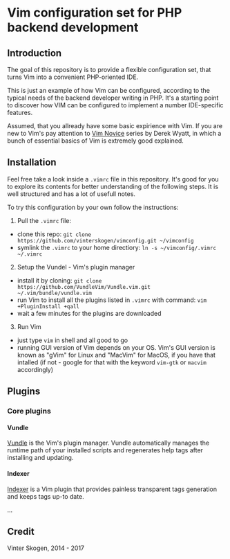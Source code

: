 # Vim configuration set for PHP backend development


## Introduction

The goal of this repository is to provide a flexible configuration set, that
turns Vim into a convenient PHP-oriented IDE.

This is just an example of how Vim can be configured, according to the typical
needs of the backend developer writing in PHP. It's a starting point to discover
how VIM can be configured to implement a number IDE-specific features.

Assumed, that you allready have some basic expirience with Vim. If you are new
to Vim's pay attention to [Vim Novice](http://derekwyatt.org/vim/tutorials/novice/)
series by Derek Wyatt, in which a bunch of essential basics of Vim is extremely
good explained.


## Installation

Feel free take a look inside a `.vimrc` file in this repository. It's good for
you to explore its contents for better understanding of the following steps.
It is well structured and has a lot of usefull notes.

To try this configuration by your own follow the instructions:

1. Pull the `.vimrc` file:

  - clone this repo: `git clone https://github.com/vinterskogen/vimconfig.git ~/vimconfig`
  - symlink the `.vimrc` to your home directiory: `ln -s ~/vimconfig/.vimrc ~/.vimrc`

2. Setup the Vundel - Vim's plugin manager

  - install it by cloning: `git clone https://github.com/VundleVim/Vundle.vim.git ~/.vim/bundle/vundle.vim`
  - run Vim to install all the plugins listed in `.vimrc` with command: `vim +PluginInstall +qall`
  - wait a few minutes for the plugins are downloaded

3. Run Vim 

  - just type `vim` in shell and all good to go
  - running GUI version of Vim depends on your OS. Vim's GUI version is known as
"gVim" for Linux and "MacVim" for MacOS, if you have that intalled (if not -
google for that with the keyword `vim-gtk` or `macvim` accordingly)


## Plugins

### Core plugins

#### Vundle

[Vundle](https://github.com/vundlevim/vundle.vim) is the Vim's plugin manager.
Vundle automatically manages the runtime path of your installed scripts and
regenerates help tags after installing and updating.

#### Indexer

[Indexer](https://github.com/vim-scripts/indexer.tar.gz) is a Vim plugin that
provides painless transparent tags generation and keeps tags up-to date.

...


## Credit

Vinter Skogen, 2014 - 2017
